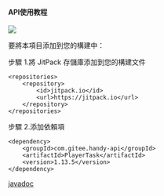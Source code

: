 #### API使用教程

[![](https://jitpack.io/v/com.gitee.handy-api/PlayerTask.svg)](https://jitpack.io/#com.gitee.handy-api/PlayerTask)

要將本項目添加到您的構建中：

步驟 1.將 JitPack 存儲庫添加到您的構建文件
```
<repositories>
    <repository>
        <id>jitpack.io</id>
        <url>https://jitpack.io</url>
    </repository>
</repositories>
```
步驟 2.添加依賴項
```
<dependency>
    <groupId>com.gitee.handy-api</groupId>
    <artifactId>PlayerTask</artifactId>
    <version>1.13.5</version>
</dependency>
```

[javadoc](https://handy-api.gitee.io/playertask/)